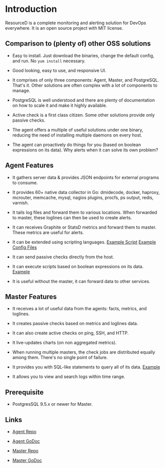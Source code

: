 # Introduction

ResourceD is a complete monitoring and alerting solution for DevOps everywhere. It is an open source project with MIT license.


## Comparison to (plenty of) other OSS solutions

* Easy to install. Just download the binaries, change the default config, and run. No `yum install` necessary.

* Good looking, easy to use, and responsive UI.

* It comprises of only three components: Agent, Master, and PostgreSQL. That's it. Other solutions are often complex with a lot of components to manage.

* PostgreSQL is well understood and there are plenty of documentation on how to scale it and make it highly available.

* Active check is a first class citizen. Some other solutions provide only passive checks.

* The agent offers a multiple of useful solutions under one binary, reducing the need of installing multiple daemons on every host.

* The agent can proactively do things for you (based on boolean expressions on its data). Why alerts when it can solve its own problem?


## Agent Features

* It gathers server data & provides JSON endpoints for external programs to consume.

* It provides 60+ native data collector in Go: dmidecode, docker, haproxy, mcrouter, memcache, mysql, nagios plugins, procfs, ps output, redis, varnish.

* It tails log files and forward them to various locations. When forwarded to master, these loglines can then be used to create alerts.

* It can receives Graphite or StatsD metrics and forward them to master. These metrics are useful for alerts.

* It can be extended using scripting languages. [Example Script](//github.com/resourced/resourced/blob/master/tests/script-reader/darwin-memory.py) [Example Config Files](//github.com/resourced/resourced/tree/master/tests/resourced-configs/readers)

* It can send passive checks directly from the host.

* It can execute scripts based on boolean expressions on its data. [Example](//github.com/resourced/resourced/blob/master/tests/resourced-configs/executors/shell.toml)

* It is useful without the master, it can forward data to other services.


## Master Features

* It receives a lot of useful data from the agents: facts, metrics, and loglines.

* It creates passive checks based on metrics and loglines data.

* It can also create active checks on ping, SSH, and HTTP.

* It live-updates charts (on non aggregated metrics).

* When running multiple masters, the check jobs are distributed equally among them. There's no single point of failure.

* It provides you with SQL-like statements to query all of its data. [Example](//github.com/resourced/resourced-master#querying)

* It allows you to view and search logs within time range.


## Prerequisite

* PostgresSQL 9.5.x or newer for Master.


## Links

* [Agent Repo](https://github.com/resourced/resourced)

* [Agent GoDoc](https://godoc.org/github.com/resourced/resourced)

* [Master Repo](https://github.com/resourced/resourced-master)

* [Master GoDoc](https://godoc.org/github.com/resourced/resourced-master)
